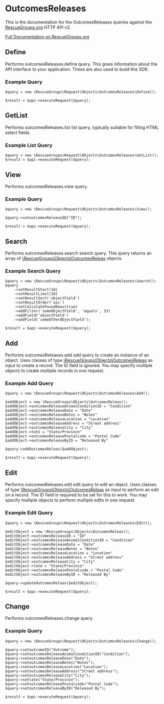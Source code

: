 # OutcomesReleases

This is the documentation for the OutcomesReleases queries against the [RescueGroups.org](https://www.rescuegroups.org/) HTTP API v2.

[Full Documentation on RescueGroups.org](https://userguide.rescuegroups.org/display/APIDG/Object+definitions#Objectdefinitions-outcomesReleases)

## Define
Performs outcomesReleases.define query. This gives information about the API interface to your application. These are also used to build this SDK.

### Example Query

    $query = new \RescueGroups\Request\Objects\OutcomesReleases\Define();

    $result = $api->executeRequest($query);
## GetList
Performs outcomesReleases.list list query, typically suitable for filling HTML select fields.

### Example List Query

    $query = new \RescueGroups\Request\Objects\OutcomesReleases\GetList();
    $result = $api->executeRequest($query);
## View
Performs outcomesReleases.view query.

### Example Query

    $query = new \RescueGroups\Request\Objects\OutcomesReleases\View();

    $query->setoutcomesReleaseID("ID");

    $result = $api->executeRequest($query);

## Search
Performs outcomesReleases.search search query. This query returns an array of [\RescueGroups\Objects\OutcomesReleas](../../../src/Objects/OutcomesReleas.php) objects.

### Example Search Query

    $query = new \RescueGroups\Request\Objects\OutcomesReleases\Search();
    $query
        ->setResultStart(10)
        ->setResultLimit(20)
        ->setResultSort('objectField')
        ->setResultOrder('asc')
        ->setCalculateFoundRows(true)
        ->addFilter('someObjectField', 'equals', 33)
        ->addField('objectField')
        ->addField('someOtherObjectField');

    $result = $api->executeRequest($query);
## Add
Performs outcomesReleases.add add query to create an instance of an object. Uses classes of type [\RescueGroups\Objects\OutcomesReleas](../../../src/Objects/OutcomesReleas.php) as input to create a record. The ID field is ignored. You may specify multiple objects to create multiple records in one request.

### Example Add Query

    $query = new \RescueGroups\Request\Objects\OutcomesReleases\Add();

    $addObject = new \RescueGroups\Objects\OutcomesReleas();
    $addObject->outcomesReleaseAnimalConditionID = "Condition"
    $addObject->outcomesReleaseDate = "Date"
    $addObject->outcomesReleaseNotes = "Notes"
    $addObject->outcomesReleaseLocation = "Location"
    $addObject->outcomesReleaseAddress = "Street address"
    $addObject->outcomesReleaseCity = "City"
    $addObject->tate = "State/Province"
    $addObject->outcomesReleasePostalcode = "Postal Code"
    $addObject->outcomesReleaseByID = "Released By"

    $query->addOutcomesReleas($addObject);

    $result = $api->executeRequest($query);
## Edit
Performs outcomesReleases.edit edit query to edit an object. Uses classes of type [\RescueGroups\Objects\OutcomesReleas](../../../src/Objects/OutcomesReleas.php) as input to perform an edit on a record. The ID field is required to be set for this to work. You may specify multiple objects to perform multiple edits in one request.

### Example Edit Query

    $query = new \RescueGroups\Request\Objects\OutcomesReleases\Edit();

    $editObject = new \RescueGroups\Objects\OutcomesReleas();
    $editObject->outcomesReleaseID = "ID"
    $editObject->outcomesReleaseAnimalConditionID = "Condition"
    $editObject->outcomesReleaseDate = "Date"
    $editObject->outcomesReleaseNotes = "Notes"
    $editObject->outcomesReleaseLocation = "Location"
    $editObject->outcomesReleaseAddress = "Street address"
    $editObject->outcomesReleaseCity = "City"
    $editObject->tate = "State/Province"
    $editObject->outcomesReleasePostalcode = "Postal Code"
    $editObject->outcomesReleaseByID = "Released By"

    $query->updateOutcomesReleas($editObject);

    $result = $api->executeRequest($query);
## Change
Performs outcomesReleases.change query.

### Example Query

    $query = new \RescueGroups\Request\Objects\OutcomesReleases\Change();

    $query->setoutcomeID("Outcome");
    $query->setoutcomesReleaseAnimalConditionID("Condition");
    $query->setoutcomesReleaseDate("Date");
    $query->setoutcomesReleaseNotes("Notes");
    $query->setoutcomesReleaseLocation("Location");
    $query->setoutcomesReleaseAddress("Street address");
    $query->setoutcomesReleaseCity("City");
    $query->settate("State/Province");
    $query->setoutcomesReleasePostalcode("Postal Code");
    $query->setoutcomesReleaseByID("Released By");

    $result = $api->executeRequest($query);

